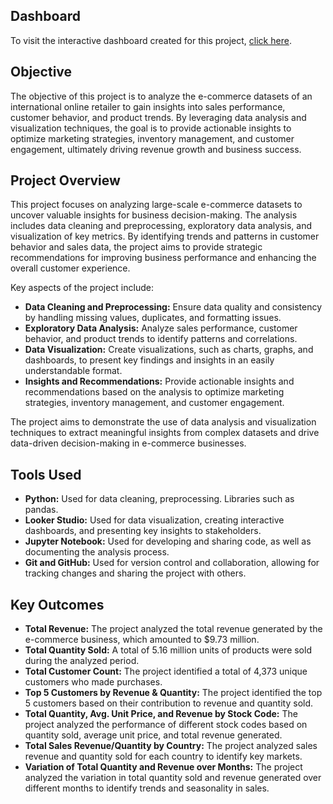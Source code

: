 ## Dashboard

To visit the interactive dashboard created for this project, [click here](https://sites.google.com/view/zeyamosharraf/project/eccomerce-business-analysis).

## Objective

The objective of this project is to analyze the e-commerce datasets of an international online retailer to gain insights into sales performance, customer behavior, and product trends. By leveraging data analysis and visualization techniques, the goal is to provide actionable insights to optimize marketing strategies, inventory management, and customer engagement, ultimately driving revenue growth and business success.

## Project Overview

This project focuses on analyzing large-scale e-commerce datasets to uncover valuable insights for business decision-making. The analysis includes data cleaning and preprocessing, exploratory data analysis, and visualization of key metrics. By identifying trends and patterns in customer behavior and sales data, the project aims to provide strategic recommendations for improving business performance and enhancing the overall customer experience.

Key aspects of the project include:

- **Data Cleaning and Preprocessing:** Ensure data quality and consistency by handling missing values, duplicates, and formatting issues.
- **Exploratory Data Analysis:** Analyze sales performance, customer behavior, and product trends to identify patterns and correlations.
- **Data Visualization:** Create visualizations, such as charts, graphs, and dashboards, to present key findings and insights in an easily understandable format.
- **Insights and Recommendations:** Provide actionable insights and recommendations based on the analysis to optimize marketing strategies, inventory management, and customer engagement.

The project aims to demonstrate the use of data analysis and visualization techniques to extract meaningful insights from complex datasets and drive data-driven decision-making in e-commerce businesses.

## Tools Used

- **Python:** Used for data cleaning, preprocessing. Libraries such as pandas.
- **Looker Studio:** Used for data visualization, creating interactive dashboards, and presenting key insights to stakeholders.
- **Jupyter Notebook:** Used for developing and sharing code, as well as documenting the analysis process.
- **Git and GitHub:** Used for version control and collaboration, allowing for tracking changes and sharing the project with others.

## Key Outcomes

- **Total Revenue:** The project analyzed the total revenue generated by the e-commerce business, which amounted to $9.73 million.
- **Total Quantity Sold:** A total of 5.16 million units of products were sold during the analyzed period.
- **Total Customer Count:** The project identified a total of 4,373 unique customers who made purchases.
- **Top 5 Customers by Revenue & Quantity:** The project identified the top 5 customers based on their contribution to revenue and quantity sold.
- **Total Quantity, Avg. Unit Price, and Revenue by Stock Code:** The project analyzed the performance of different stock codes based on quantity sold, average unit price, and total revenue generated.
- **Total Sales Revenue/Quantity by Country:** The project analyzed sales revenue and quantity sold for each country to identify key markets.
- **Variation of Total Quantity and Revenue over Months:** The project analyzed the variation in total quantity sold and revenue generated over different months to identify trends and seasonality in sales.
